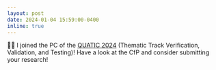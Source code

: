 ```yaml
---
layout: post
date: 2024-01-04 15:59:00-0400
inline: true
---
```


:man_technologist: I joined the PC of the [QUATIC 2024](https://2024.quatic.org/thematic-tracks/verification-validation-and-testing) (Thematic Track Verification, Validation, and Testing)! Have a look at the CfP and consider submitting your research!